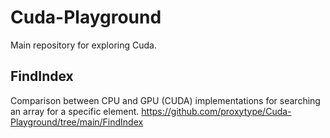 # Cuda-Playground
Main repository for exploring Cuda.

## FindIndex
Comparison between CPU and GPU (CUDA) implementations for searching an array for a specific element.
https://github.com/proxytype/Cuda-Playground/tree/main/FindIndex
